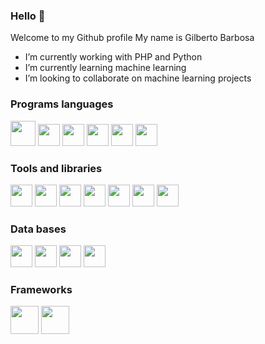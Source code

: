 ### Hello 👋


Welcome to my Github profile
My name is Gilberto Barbosa

- I’m currently working with PHP and Python
- I’m currently learning machine learning 
- I’m looking to collaborate on machine learning projects


### Programs languages

<div>
            <img height="40" width="40" src="https://cdn.jsdelivr.net/gh/devicons/devicon/icons/php/php-original.svg" />
            <img height="35" width="35" src="https://cdn.jsdelivr.net/gh/devicons/devicon/icons/python/python-original.svg" />             
            <img height="35" width="35" src="https://cdn.jsdelivr.net/gh/devicons/devicon/icons/r/r-original.svg" />          
            <img height="35" width="35" src="https://cdn.jsdelivr.net/gh/devicons/devicon/icons/javascript/javascript-original.svg" />
            <img height="35" width="35" src="https://cdn.jsdelivr.net/gh/devicons/devicon/icons/html5/html5-original.svg" />
            <img height="35" width="35" src="https://cdn.jsdelivr.net/gh/devicons/devicon/icons/css3/css3-original.svg" />   
          
</div>
          
          
### Tools and libraries

<div>            
            <img height="35" width="35" src="https://cdn.jsdelivr.net/gh/devicons/devicon/icons/git/git-original.svg" />
            <img height="35" width="35" src="https://cdn.jsdelivr.net/gh/devicons/devicon/icons/jupyter/jupyter-original-wordmark.svg" />
            <img height="35" width="35" src="https://cdn.jsdelivr.net/gh/devicons/devicon/icons/numpy/numpy-original.svg" />
            <img height="35" width="35" src="https://cdn.jsdelivr.net/gh/devicons/devicon/icons/pandas/pandas-original-wordmark.svg" />
            <img height="35" width="35" src="https://cdn.jsdelivr.net/gh/devicons/devicon/icons/visualstudio/visualstudio-plain.svg" /> 
            <img height="35" width="35" src="https://cdn.jsdelivr.net/gh/devicons/devicon/icons/pycharm/pycharm-original.svg" />  
            <img height="35" width="35" src="https://cdn.jsdelivr.net/gh/devicons/devicon/icons/composer/composer-original.svg" />
          
</div>


### Data bases

<div>          
            <img height="35" width="35" src="https://cdn.jsdelivr.net/gh/devicons/devicon/icons/postgresql/postgresql-original.svg" />
            <img height="35" width="35" src="https://cdn.jsdelivr.net/gh/devicons/devicon/icons/mysql/mysql-original.svg" />
            <img height="35" width="35" src="https://cdn.jsdelivr.net/gh/devicons/devicon/icons/sqlite/sqlite-original.svg" />
            <img height="35" width="35" src="https://cdn.jsdelivr.net/gh/devicons/devicon/icons/mongodb/mongodb-original.svg" />       
</div>  

### Frameworks

<div>          
            <img height="45" width="45" src="https://cdn.jsdelivr.net/gh/devicons/devicon/icons/laravel/laravel-plain-wordmark.svg" />
            <img height="45" width="45" src="https://cdn.jsdelivr.net/gh/devicons/devicon/icons/django/django-plain.svg" />
  
</div>
